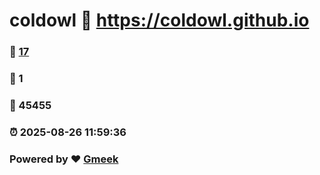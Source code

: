 # coldowl :link: https://coldowl.github.io 
### :page_facing_up: [17](https://coldowl.github.io/tag.html) 
### :speech_balloon: 1 
### :hibiscus: 45455 
### :alarm_clock: 2025-08-26 11:59:36 
### Powered by :heart: [Gmeek](https://github.com/Meekdai/Gmeek)
